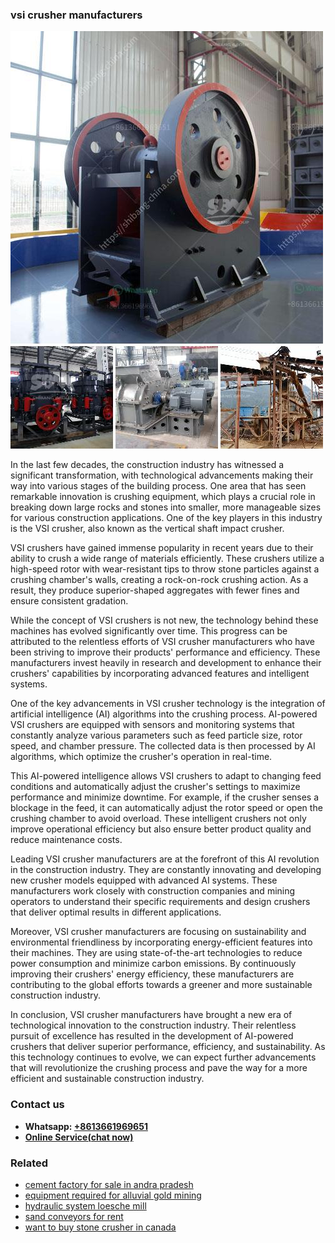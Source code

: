 <h3>vsi crusher manufacturers</h3><img src='1704791166.jpg' alt=''><p>In the last few decades, the construction industry has witnessed a significant transformation, with technological advancements making their way into various stages of the building process. One area that has seen remarkable innovation is crushing equipment, which plays a crucial role in breaking down large rocks and stones into smaller, more manageable sizes for various construction applications. One of the key players in this industry is the VSI crusher, also known as the vertical shaft impact crusher.</p><p>VSI crushers have gained immense popularity in recent years due to their ability to crush a wide range of materials efficiently. These crushers utilize a high-speed rotor with wear-resistant tips to throw stone particles against a crushing chamber's walls, creating a rock-on-rock crushing action. As a result, they produce superior-shaped aggregates with fewer fines and ensure consistent gradation.</p><p>While the concept of VSI crushers is not new, the technology behind these machines has evolved significantly over time. This progress can be attributed to the relentless efforts of VSI crusher manufacturers who have been striving to improve their products' performance and efficiency. These manufacturers invest heavily in research and development to enhance their crushers' capabilities by incorporating advanced features and intelligent systems.</p><p>One of the key advancements in VSI crusher technology is the integration of artificial intelligence (AI) algorithms into the crushing process. AI-powered VSI crushers are equipped with sensors and monitoring systems that constantly analyze various parameters such as feed particle size, rotor speed, and chamber pressure. The collected data is then processed by AI algorithms, which optimize the crusher's operation in real-time.</p><p>This AI-powered intelligence allows VSI crushers to adapt to changing feed conditions and automatically adjust the crusher's settings to maximize performance and minimize downtime. For example, if the crusher senses a blockage in the feed, it can automatically adjust the rotor speed or open the crushing chamber to avoid overload. These intelligent crushers not only improve operational efficiency but also ensure better product quality and reduce maintenance costs.</p><p>Leading VSI crusher manufacturers are at the forefront of this AI revolution in the construction industry. They are constantly innovating and developing new crusher models equipped with advanced AI systems. These manufacturers work closely with construction companies and mining operators to understand their specific requirements and design crushers that deliver optimal results in different applications.</p><p>Moreover, VSI crusher manufacturers are focusing on sustainability and environmental friendliness by incorporating energy-efficient features into their machines. They are using state-of-the-art technologies to reduce power consumption and minimize carbon emissions. By continuously improving their crushers' energy efficiency, these manufacturers are contributing to the global efforts towards a greener and more sustainable construction industry.</p><p>In conclusion, VSI crusher manufacturers have brought a new era of technological innovation to the construction industry. Their relentless pursuit of excellence has resulted in the development of AI-powered crushers that deliver superior performance, efficiency, and sustainability. As this technology continues to evolve, we can expect further advancements that will revolutionize the crushing process and pave the way for a more efficient and sustainable construction industry.</p><h3>Contact us</h3><ul><li><strong>Whatsapp:&nbsp;<a href="https://wa.me/8613661969651">+8613661969651</a></strong></li><li><a href="https://swt.shibang-china.com/?git&amp;zhl&amp;vsi crusher manufacturers"><strong>Online Service(chat now)</strong></a></li></ul><h3>Related</h3><ul><li><a href='cement factory for sale in andra pradesh.md'>cement factory for sale in andra pradesh</a></li><li><a href='equipment required for alluvial gold mining.md'>equipment required for alluvial gold mining</a></li><li><a href='hydraulic system loesche mill.md'>hydraulic system loesche mill</a></li><li><a href='sand conveyors for rent.md'>sand conveyors for rent</a></li><li><a href='want to buy stone crusher in canada.md'>want to buy stone crusher in canada</a></li></ul>